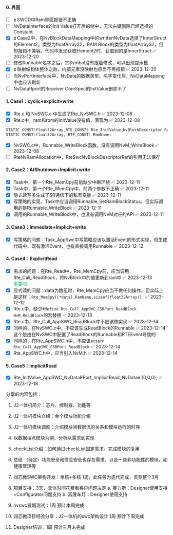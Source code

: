 #### 0. 界面
- [ ] ⏫ SWCD中Ram界面报错不正确
- [ ] NvDataInterface的Init Value打开后的树中，无法右键删除已经选择的Constant
- [x] ⏫ Case2中，在NvBlockDataMapping中的writtenNvData选择了InnerStruct的Element2，类型为floatArray32，RAM Block的类型为floatArray32，但却报错不兼容。代码中发现获取Element2时，获取到的是InnerStruct ✅ 2023-12-20
- [ ] 修改Runnable名字之后，其Symbol没有跟着修改，可以出现提示框
- [x] ⏫ 映射结构体整体之后，内部元素没映射也应当不再报错 ✅ 2023-12-20
- [ ] 当NvPortInterface中，NvData的数据类型、名字变化后，NvDataMapping中也应该刷新
- [ ] NvDataRport的Receiver ComSpec的InitValue删除不了
#### 1. Case1：cyclic+explicit+write
- [x] Rte.c 和 NvSWC.c 中生成了Rte_NvSWC.h ✅ 2023-12-08
- [x] Rte.c中，ram和rom的initValue没有值，表现为 ✅ 2023-12-08
```c
STATIC CONST(float32Array,RTE_CONST) Rte_InitValue_NvBlockDescriptor_RamName= ; 
STATIC CONST(float32Array, RTE_CONST) RomName:
```
- [x] NvSWC.c中，Runnable_WriteBlock函数，没有调用NvM_WriteBlock ✅ 2023-12-08
- [ ] RteNvRamAllocation中，RteSwcNvBlockDescriptorRef的引用无法保存
#### 2. Case2：AtShutdown+Implicit+write
- [x] Task中，第一个Rte_MemCpy前后缺少中断环绕 ✅ 2023-12-11
- [x] Task中，第一个Rte_MemCpy中，前两个参数不正确 ✅ 2023-12-11
- [x] 隐式读写多生成了SR通信下的私有变量 ✅ 2023-12-11
- [x] 写策略的实现，Task中应当调用Runnable_SetRamBlockStatus，但实际调用的是Runnable_WriteBlock ✅ 2023-12-11
- [x] 调用的Runnable_WriteBlock中，也没有调用NvM对应的API ✅ 2023-12-11
#### 3. Case3：Immediate+Implicit+write
- [x] 写策略的问题：Task_AppSwc中写策略应该以激活Event的形式实现，但生成代码中，既有激活Event，也有直接调用Runnable ✅ 2023-12-12

#### 4. Case4：ExplicitRead
- [x] 需求的问题：在Rte_Read中，Rte_MemCpy前，应当调用Rte_Call_ReadBlock，将NvBlock中的值更新到ram中 ✅ 2023-12-13  
<font color="#00b050">需要吗</font>
- [x] 显式读的问题：data为数组时，Rte_MemCpy应当不做任何操作，但实际上是这样：`Rte_MemCpy((*data),RamName,sizeof(float32Array));` ✅ 2023-12-12
- [x] Rte.c中，缺少`#define Rte_Call_AppSWC_CSRPort_ReadBlock NvM_ReadBlock`的宏替换 ✅ 2023-12-13
- [x] Rte.c中，Rte_Call_AppSWC_ReadBlock中不应该做实现 ✅ 2023-12-14
- [x] 同样的，在NvSWC.c中，不应该生成ReadBlock的Runnable ✅ 2023-12-14 这个是由在NvSWC中配置了ReadBlock的Runnable和RTEEvent导致的
- [x] 同样的，在Rte_AppSWC.h中，不应该`extern Rte_Call_AppSWC_CSRPort_ReadBlock` ✅ 2023-12-14
- [x] Rte_AppSWC.h中，应当引入NvM.h ✅ 2023-12-14
#### 5. Case5：ImplicitRead
- [x] Rte_InitValue_AppSWC_NvDataRPort_ImplicitRead_NvDatae {0,0,0}; ✅ 2023-12-18


分享的内容包括：
1. J2一体机简介：芯片、控制器、功能等
2. J2一体机模块介绍：单个模块功能介绍
3. J2一体机模块调度：介绍模块间数据流的关系和模块运行的时序
4. 以数据埋点模块为例，分析从需求到实现
5. checkList介绍：如何通过checkList固定需求，完成模块的复用
6. 总结
（待定）功能安全和信息安全也存在需求、以及一些非功能性的模块，如健康管理等

1. 润芯微SWC架构开发：单核+多核 1周，此任务为迭代完成，贯穿整个3月
2. 项目支持：3天，具体时间花费看客户问题决定
	a. 赛力斯：Designer使用支持+Configurator问题支持 
	b. 富晟车灯：Designer使用支持
3. nvswc冒烟测试：1周 预计本周完成
4. 润芯微项目经验分享：J2一体机的swc架构设计 1周 预计下周完成
5. Designer培训：1周 预计三月末完成

